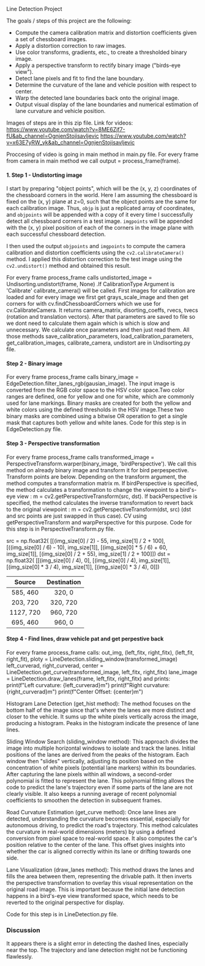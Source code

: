 Line Detection Project

The goals / steps of this project are the following:

* Compute the camera calibration matrix and distortion coefficients given a set of chessboard images.
* Apply a distortion correction to raw images.
* Use color transforms, gradients, etc., to create a thresholded binary image.
* Apply a perspective transform to rectify binary image ("birds-eye view").
* Detect lane pixels and fit to find the lane boundary.
* Determine the curvature of the lane and vehicle position with respect to center.
* Warp the detected lane boundaries back onto the original image.
* Output visual display of the lane boundaries and numerical estimation of lane curvature and vehicle position.

Images of steps are in this zip file.
Link for videos:
https://www.youtube.com/watch?v=8ME6Zjf7-fU&ab_channel=OgnjenStojisavljevic 
https://www.youtube.com/watch?v=x63E7yRW_yk&ab_channel=OgnjenStojisavljevic

Proccesing of video is going in main method in main.py file. For every frame from camera in main method we call output = process_frame(frame).


#### 1. Step 1 - Undistorting image
I start by preparing "object points", which will be the (x, y, z) coordinates of the chessboard corners in the world. Here I am assuming the chessboard is fixed on the (x, y) plane at z=0, such that the object points are the same for each calibration image.  Thus, `objp` is just a replicated array of coordinates, and `objpoints` will be appended with a copy of it every time I successfully detect all chessboard corners in a test image.  `imgpoints` will be appended with the (x, y) pixel position of each of the corners in the image plane with each successful chessboard detection.  

I then used the output `objpoints` and `imgpoints` to compute the camera calibration and distortion coefficients using the `cv2.calibrateCamera()` method.  I applied this distortion correction to the test image using the `cv2.undistort()` method and obtained this result.

For every frame process_frame calls undistorted_image = Undisorting.undistort(frame, None)
.If CalibrationType Argument is 'Calibrate' calibrate_camera() will be called.
First images for calibration are loaded and for every image we first get grays_scale_image and then get corners for with cv.findChessboardCorners which we use for cv.CalibrateCamera. It returns  camera_matrix, disorting_coeffs, rvecs, tvecs (rotation and translation vectors). 
After that parameters are saved to file so we dont need to calculate them again which is which is slow and unnecessary.
We calculate once parameters and then just read them.
All those methods save_calibration_parameters, load_calibration_parameters, get_calibration_images, calibrate_camera, undistort are in Undisorting.py file.

#### Step 2 - Binary image
For every frame process_frame calls binary_image = EdgeDetection.filter_lanes_rgb(gausian_image).
The input image is converted from the RGB color space to the HSV color space.Two color ranges are defined, one for yellow and one for white, which are commonly used for lane markings.
Binary masks are created for both the yellow and white colors using the defined thresholds in the HSV image.These two binary masks are combined using a bitwise OR operation to get a single mask that captures both yellow and white lanes.
Code for this step is in EdgeDetection.py file.

#### Step 3 - Perspective transformation
For every frame process_frame calls transformed_image = PerspectiveTransform.warper(binary_image, 'birdPerspective'). We call this method on already binary image and transform it for bird perpespective. Transform points are below. Depending on the transform argument, the method computes a transformation matrix m.
If birdPerspective is specified, the method calculates a transformation to change the viewpoint to a bird's-eye view : m = cv2.getPerspectiveTransform(src, dst). 
If backPerspective is specified, the method calculates the inverse transformation to revert back to the original viewpoint : m = cv2.getPerspectiveTransform(dst, src) (dst and src points are just swapped in thus case).
CV using getPerspectiveTransform and warpPerspective for this purpose.
Code for this step is in PerspectiveTransform.py file.

src = np.float32(
    [[(img_size[0] / 2) - 55, img_size[1] / 2 + 100],
    [((img_size[0] / 6) - 10), img_size[1]],
    [(img_size[0] * 5 / 6) + 60, img_size[1]],
    [(img_size[0] / 2 + 55), img_size[1] / 2 + 100]])
dst = np.float32(
    [[(img_size[0] / 4), 0],
    [(img_size[0] / 4), img_size[1]],
    [(img_size[0] * 3 / 4), img_size[1]],
    [(img_size[0] * 3 / 4), 0]])

| Source        | Destination   | 
|:-------------:|:-------------:| 
| 585, 460      | 320, 0        | 
| 203, 720      | 320, 720      |
| 1127, 720     | 960, 720      |
| 695, 460      | 960, 0        |

#### Step 4 - Find lines, draw vehicle pat and get perpestive back
For every frame process_frame calls:
out_img, (left_fitx, right_fitx), (left_fit, right_fit), ploty = LineDetection.sliding_window(transformed_image)
left_curverad, right_curverad, center = LineDetection.get_curve(transformed_image, left_fitx, right_fitx)
lane_image = LineDetection.draw_lanes(frame, left_fitx, right_fitx)
and prints:
print(f"Left curvature: {left_curverad}m")
print(f"Right curvature: {right_curverad}m")
print(f"Center Offset: {center}m")

Histogram Lane Detection (get_hist method):
The method focuses on the bottom half of the image since that's where the lanes are more distinct and closer to the vehicle.
It sums up the white pixels vertically across the image, producing a histogram. Peaks in the histogram indicate the presence of lane lines.

Sliding Window Search (sliding_window method):
This approach divides the image into multiple horizontal windows to isolate and track the lanes.
Initial positions of the lanes are derived from the peaks of the histogram.
Each window then "slides" vertically, adjusting its position based on the concentration of white pixels (potential lane markers) within its boundaries.
After capturing the lane pixels within all windows, a second-order polynomial is fitted to represent the lane.
This polynomial fitting allows the code to predict the lane's trajectory even if some parts of the lane are not clearly visible.
It also keeps a running average of recent polynomial coefficients to smoothen the detection in subsequent frames.

Road Curvature Estimation (get_curve method):
Once lane lines are detected, understanding the curvature becomes essential, especially for autonomous driving, to predict the road's trajectory.
This method calculates the curvature in real-world dimensions (meters) by using a defined conversion from pixel space to real-world space.
It also computes the car's position relative to the center of the lane. This offset gives insights into whether the car is aligned correctly within its lane or drifting towards one side.

Lane Visualization (draw_lanes method):
This method draws the lanes and fills the area between them, representing the drivable path.
It then inverts the perspective transformation to overlay this visual representation on the original road image. This is important because the initial lane detection happens in a bird's-eye view transformed space, which needs to be reverted to the original perspective for display.

Code for this step is in LineDetection.py file.

### Discussion
It appears there is a slight error in detecting the dashed lines, especially near the top. The trajectory and lane detection might not be functioning flawlessly.
